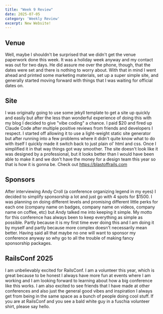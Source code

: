```yaml
---
title: "Week 9 Review"
date: 2025-07-05
category: 'Weekly Review'
excerpt: New Website!
---
```


## Venue
Well, maybe I shouldn't be surprised that we didn't get the venue paperwork done this week. It was a holiday week anyway and my contact was out for two days. He did assure me over the phone, though, that the dates were set and there is nothing to worry about. With that in mind I went ahead and printed some marketing materials, set up a super simple site, and generally started moving forward with things that I was waiting for official dates on.

## Site
I was originally going to use some jekyll template to get a site up quickly and easily but after the less than wonderful experience of doing this with my blog I decided to give "vibe coding" a chance. I paid $20 and fired up Claude Code after multiple positive reviews from friends and developers I respect. I started off allowing it to use a light-weight static site generator but after running into a few problems where it didn't quite know what to do with itself I quickly made it switch back to just plain ol' html and css. Once I simplified it in that way things got way smoother. The site doesn't look like it was designed by a professional, but it looks better than I would have been able to make it and we don't have the money for a design team this year so that is how it is gonna be. Check out https://blastoffrails.com

## Sponsors
After interviewing Andy Croll (a conference organizing legend in my eyes) I decided to simplify sponsorship a lot and just go with 4 spots for $1500. I was planning on doing different levels and promising different little perks for each one (company name on badges, company name on videos, company name on coffee, etc) but Andy talked me into keeping it simple. My motto for this conference has always been to keep everything as simple as possible. Partly because it is my first time ever doing this and I am doing it by myself and partly because more complex doesn't necessarily mean better. Having said all that maybe no one will want to sponsor my conference anyway so why go to all the trouble of making fancy sponsorship packages.

## RailsConf 2025
I am unbelievably excited for RailsConf. I am a volunteer this year, which is great because to be honest I always have more fun at events where I am working and I am looking forward to learning about how a big conference like this works. I am also excited to see friends that I have made at other conferences and also just the general good vibes and inspiration I always get from being in the same space as a bunch of people doing cool stuff. If you are at RailsConf and you see a bald white guy in a fuschia volunteer shirt, please say hello.
